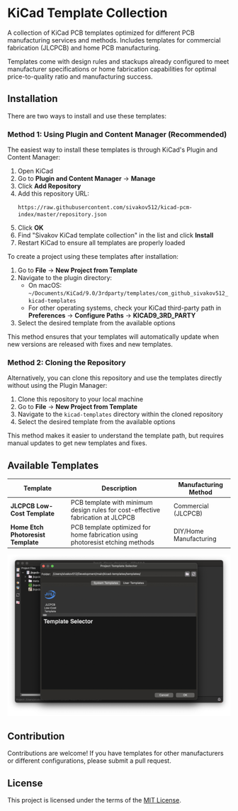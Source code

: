 # KiCad Template Collection

A collection of KiCad PCB templates optimized for different PCB manufacturing services and methods. Includes templates for commercial fabrication (JLCPCB) and home PCB manufacturing.

Templates come with design rules and stackups already configured to meet manufacturer specifications or home fabrication capabilities for optimal price-to-quality ratio and manufacturing success.

## Installation

There are two ways to install and use these templates:

### Method 1: Using Plugin and Content Manager (Recommended)

The easiest way to install these templates is through KiCad's Plugin and Content Manager:

1. Open KiCad
2. Go to **Plugin and Content Manager** → **Manage**
3. Click **Add Repository**
4. Add this repository URL:
   ```
   https://raw.githubusercontent.com/sivakov512/kicad-pcm-index/master/repository.json
   ```
5. Click **OK**
5. Find "Sivakov KiCad template collection" in the list and click **Install**
7. Restart KiCad to ensure all templates are properly loaded

To create a project using these templates after installation:

1. Go to **File** → **New Project from Template**
2. Navigate to the plugin directory:
   - On macOS: `~/Documents/KiCad/9.0/3rdparty/templates/com_github_sivakov512_kicad-templates`
   - For other operating systems, check your KiCad third-party path in **Preferences** → **Configure Paths** → **KICAD9_3RD_PARTY**
3. Select the desired template from the available options

This method ensures that your templates will automatically update when new versions are released with fixes and new templates.

### Method 2: Cloning the Repository

Alternatively, you can clone this repository and use the templates directly without using the Plugin Manager:

1. Clone this repository to your local machine
2. Go to **File** → **New Project from Template**
3. Navigate to the `kicad-templates` directory within the cloned repository
4. Select the desired template from the available options

This method makes it easier to understand the template path, but requires manual updates to get new templates and fixes.

## Available Templates

| Template | Description | Manufacturing Method |
|----------|-------------|---------------------|
| **JLCPCB Low-Cost Template** | PCB template with minimum design rules for cost-effective fabrication at JLCPCB | Commercial (JLCPCB) |
| **Home Etch Photoresist Template** | PCB template optimized for home fabrication using photoresist etching methods | DIY/Home Manufacturing |

![Template Selection](./docs/template_selector.png)

## Contribution

Contributions are welcome! If you have templates for other manufacturers or different configurations, please submit a pull request.

## License

This project is licensed under the terms of the [MIT License](./LICENSE).
